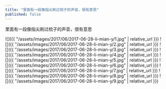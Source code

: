 ```yaml
---
title: "里面有一段像指尖刷过梳子的声音，很有意思"
published: false
---
```

里面有一段像指尖刷过梳子的声音，很有意思



![]({{ "/assets/images/2017/06/2017-06-28-li-mian-y/1.jpg" | relative_url }})
![]({{ "/assets/images/2017/06/2017-06-28-li-mian-y/2.jpg" | relative_url }})
![]({{ "/assets/images/2017/06/2017-06-28-li-mian-y/3.jpg" | relative_url }})
![]({{ "/assets/images/2017/06/2017-06-28-li-mian-y/4.jpg" | relative_url }})
![]({{ "/assets/images/2017/06/2017-06-28-li-mian-y/5.jpg" | relative_url }})
![]({{ "/assets/images/2017/06/2017-06-28-li-mian-y/6.jpg" | relative_url }})
![]({{ "/assets/images/2017/06/2017-06-28-li-mian-y/7.jpg" | relative_url }})
![]({{ "/assets/images/2017/06/2017-06-28-li-mian-y/8.jpg" | relative_url }})
![]({{ "/assets/images/2017/06/2017-06-28-li-mian-y/9.jpg" | relative_url }})
